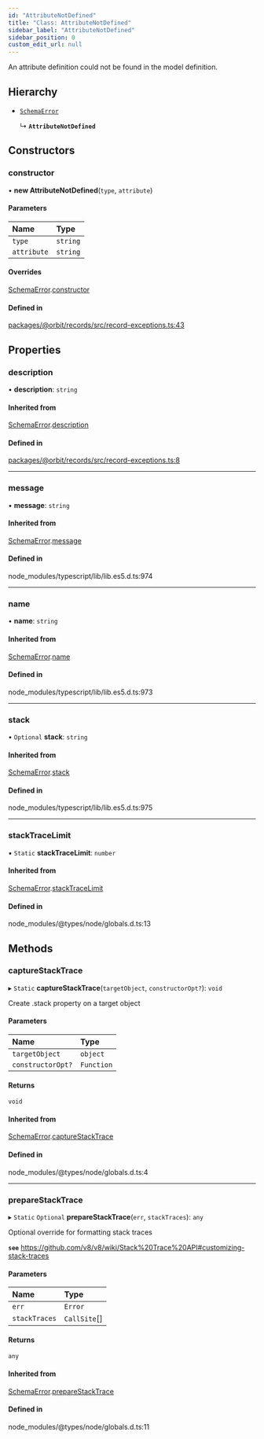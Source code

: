 ```yaml
---
id: "AttributeNotDefined"
title: "Class: AttributeNotDefined"
sidebar_label: "AttributeNotDefined"
sidebar_position: 0
custom_edit_url: null
---
```


An attribute definition could not be found in the model definition.

## Hierarchy

- [`SchemaError`](SchemaError.md)

  ↳ **`AttributeNotDefined`**

## Constructors

### constructor

• **new AttributeNotDefined**(`type`, `attribute`)

#### Parameters

| Name | Type |
| :------ | :------ |
| `type` | `string` |
| `attribute` | `string` |

#### Overrides

[SchemaError](SchemaError.md).[constructor](SchemaError.md#constructor)

#### Defined in

[packages/@orbit/records/src/record-exceptions.ts:43](https://github.com/orbitjs/orbit/blob/6e0cbd41/packages/@orbit/records/src/record-exceptions.ts#L43)

## Properties

### description

• **description**: `string`

#### Inherited from

[SchemaError](SchemaError.md).[description](SchemaError.md#description)

#### Defined in

[packages/@orbit/records/src/record-exceptions.ts:8](https://github.com/orbitjs/orbit/blob/6e0cbd41/packages/@orbit/records/src/record-exceptions.ts#L8)

___

### message

• **message**: `string`

#### Inherited from

[SchemaError](SchemaError.md).[message](SchemaError.md#message)

#### Defined in

node_modules/typescript/lib/lib.es5.d.ts:974

___

### name

• **name**: `string`

#### Inherited from

[SchemaError](SchemaError.md).[name](SchemaError.md#name)

#### Defined in

node_modules/typescript/lib/lib.es5.d.ts:973

___

### stack

• `Optional` **stack**: `string`

#### Inherited from

[SchemaError](SchemaError.md).[stack](SchemaError.md#stack)

#### Defined in

node_modules/typescript/lib/lib.es5.d.ts:975

___

### stackTraceLimit

▪ `Static` **stackTraceLimit**: `number`

#### Inherited from

[SchemaError](SchemaError.md).[stackTraceLimit](SchemaError.md#stacktracelimit)

#### Defined in

node_modules/@types/node/globals.d.ts:13

## Methods

### captureStackTrace

▸ `Static` **captureStackTrace**(`targetObject`, `constructorOpt?`): `void`

Create .stack property on a target object

#### Parameters

| Name | Type |
| :------ | :------ |
| `targetObject` | `object` |
| `constructorOpt?` | `Function` |

#### Returns

`void`

#### Inherited from

[SchemaError](SchemaError.md).[captureStackTrace](SchemaError.md#capturestacktrace)

#### Defined in

node_modules/@types/node/globals.d.ts:4

___

### prepareStackTrace

▸ `Static` `Optional` **prepareStackTrace**(`err`, `stackTraces`): `any`

Optional override for formatting stack traces

**`see`** https://github.com/v8/v8/wiki/Stack%20Trace%20API#customizing-stack-traces

#### Parameters

| Name | Type |
| :------ | :------ |
| `err` | `Error` |
| `stackTraces` | `CallSite`[] |

#### Returns

`any`

#### Inherited from

[SchemaError](SchemaError.md).[prepareStackTrace](SchemaError.md#preparestacktrace)

#### Defined in

node_modules/@types/node/globals.d.ts:11
